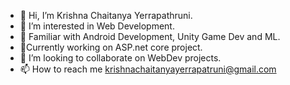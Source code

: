 - 👋 Hi, I’m Krishna Chaitanya Yerrapathruni.
- 👀 I’m interested in Web Development.
- 🌱 Familiar with Android Development, Unity Game Dev and ML.
- 🌱Currently working on ASP.net core project.
- 💞️ I’m looking to collaborate on WebDev projects.
- 📫 How to reach me krishnachaitanyayerrapatruni@gmail.com

<!---
Krishnachaitanya-learn/Krishnachaitanya-learn is a ✨ special ✨ repository because its `README.md` (this file) appears on your GitHub profile.
You can click the Preview link to take a look at your changes.
--->
